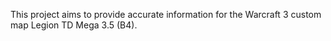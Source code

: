 This project aims to provide accurate information for the Warcraft 3 custom map Legion TD Mega 3.5 (B4).